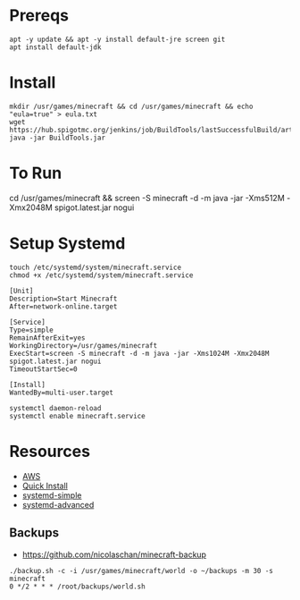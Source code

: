 # Prereqs

```
apt -y update && apt -y install default-jre screen git
apt install default-jdk
```

# Install

```
mkdir /usr/games/minecraft && cd /usr/games/minecraft && echo "eula=true" > eula.txt
wget https://hub.spigotmc.org/jenkins/job/BuildTools/lastSuccessfulBuild/artifact/target/BuildTools.jar
java -jar BuildTools.jar
```

# To Run 

cd /usr/games/minecraft && screen -S minecraft -d -m java -jar -Xms512M -Xmx2048M spigot.latest.jar nogui

# Setup Systemd

```
touch /etc/systemd/system/minecraft.service
chmod +x /etc/systemd/system/minecraft.service
```

```
[Unit]
Description=Start Minecraft
After=network-online.target

[Service]
Type=simple
RemainAfterExit=yes
WorkingDirectory=/usr/games/minecraft
ExecStart=screen -S minecraft -d -m java -jar -Xms1024M -Xmx2048M spigot.latest.jar nogui
TimeoutStartSec=0

[Install]
WantedBy=multi-user.target
```

```
systemctl daemon-reload
systemctl enable minecraft.service
```

# Resources

- [AWS](https://aws.amazon.com/getting-started/hands-on/run-your-own-minecraft-server/)
- [Quick Install](https://lemire.me/blog/2016/04/02/setting-up-a-robust-minecraft-server-on-a-raspberry-pi/)
- [systemd-simple](https://fatmin.com/2018/01/29/linux-how-to-start-a-minecraft-server-at-boot-via-systemd/)
- [systemd-advanced](https://teilgedanken.de/Blog/post/setting-up-a-minecraft-server-using-systemd/)

## Backups 
- https://github.com/nicolaschan/minecraft-backup
```
./backup.sh -c -i /usr/games/minecraft/world -o ~/backups -m 30 -s minecraft
0 */2 * * * /root/backups/world.sh
```
